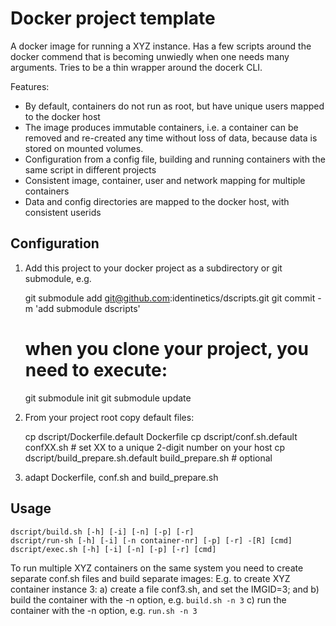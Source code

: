 # Docker project template 

A docker image for running a XYZ instance. Has a few scripts around the docker commend that
is becoming unwiedly when one needs many arguments. Tries to be a thin wrapper around the
docerk CLI.

Features:
- By default, containers do not run as root, but have unique users mapped to the docker host
- The image produces immutable containers, i.e. a container can be removed and re-created
  any time without loss of data, because data is stored on mounted volumes.
- Configuration from a config file, building and running containers with the same script in
  different projects
- Consistent image, container, user and network mapping for multiple containers
- Data and config directories are mapped to the docker host, with consistent userids

## Configuration

1. Add this project to your docker project as a subdirectory or git submodule, e.g.

    git submodule add git@github.com:identinetics/dscripts.git
    git commit -m 'add submodule dscripts'
    # when you clone your project, you need to execute:    
    git submodule init
    git submodule update
    
2. From your project root copy default files:

    cp dscript/Dockerfile.default Dockerfile
    cp dscript/conf.sh.default confXX.sh  # set XX to a unique 2-digit number on your host
    cp dscript/build_prepare.sh.default build_prepare.sh  # optional
    
    
3. adapt Dockerfile, conf.sh and build_prepare.sh

## Usage

    dscript/build.sh [-h] [-i] [-n] [-p] [-r]
    dscript/run-sh [-h] [-i] [-n container-nr] [-p] [-r] -[R] [cmd]
    dscript/exec.sh [-h] [-i] [-n] [-p] [-r] [cmd]
    
   To run multiple XYZ containers on the same system you need to create separate 
   conf.sh files and build separate images:
   E.g. to create XYZ container instance 3:
   a) create a file conf3.sh, and set the IMGID=3; and
   b) build the container with the -n option, e.g. `build.sh -n 3`
   c) run the container with the -n option, e.g. `run.sh -n 3`
